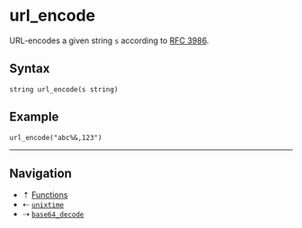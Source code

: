 # url_encode

URL-encodes a given string `s` according to [RFC 3986](https://datatracker.ietf.org/doc/html/rfc3986).

## Syntax

```hcl
string url_encode(s string)
```

## Example

```hcl
url_encode("abc%&,123")
```

-----

## Navigation

* &#8673; [Functions](../functions.md)
* &#8672; [`unixtime`](unixtime.md)
* &#8674; [`base64_decode`](base64-decode.md)
